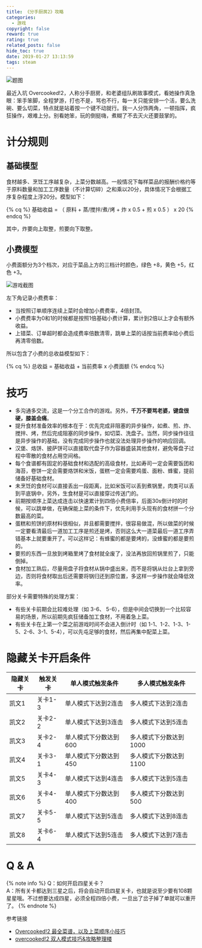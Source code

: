 ```yaml
---
title: 《分手厨房2》攻略
categories:
  - 游戏
copyright: false
reward: true
rating: true
related_posts: false
hide_toc: true
date: 2019-01-27 13:13:59
tags: steam
---
```


![题图](http://yearito-1256884783.image.myqcloud.com/thumbnails/overcook.jpg!thumbnail "Overcooked!2")

最近入坑 Overcooked!2，人称分手厨房，和老婆组队刷故事模式，看她操作真急眼：笨手笨脚，全程梦游，打也不是，骂也不行，每一关只能安排一个活，要么洗碗、要么切菜，特点就是站着按一个键不动就行。我一人分饰两角，一顿指挥，疯狂操作，艰难上分。别看她笨，玩的倒挺嗨，煮糊了不去灭火还要鼓掌的。

<!-- more -->

# 计分规则

## 基础模型

食材越多、烹饪工序越复杂，上菜分数越高。一般情况下每样菜品的报酬价格约等于原料数量和加工工序数量（不计算切碎）之和乘以20分，具体情况下会根据工序复杂程度上浮20分。模型如下：

{% cq %}
基础收益 = （ 原料 + 蒸/搅拌/煮/烤 +  炸 x 0.5  +  煎 x 0.5  ） x 20
{% endcq %}

其中，炸要向上取整，煎要向下取整。

## 小费模型

小费面额分为3个档次，对应于菜品上方的三档计时颜色，绿色 +8，黄色 +5，红色 +3。

![游戏截图](http://yearito-1256884783.image.myqcloud.com/overcook/overcook.jpg "游戏截图")

左下角记录小费费率：

- 当按照订单顺序连续上菜时会增加小费费率，4倍封顶。
- 小费费率为0和1的时候都是按照1倍基础小费计算，累计到2倍以上才会有额外收益。
- 上错菜、订单超时都会造成费率倍数清零，跳单上菜的话按当前费率给小费后再清零倍数。

所以包含了小费的总收益模型如下：

{% cq %}
总收益 = 基础收益 + 当前费率 x 小费面额
{% endcq %}

# 技巧

- 多沟通多交流，这是一个分工合作的游戏。另外，**千万不要骂老婆，键盘很硬，膝盖会痛**。
- 提升食材准备效率的根本在于：优先完成非阻塞的异步操作，如煮、煎、炸、搅拌、烤，然后完成阻塞的同步操作，如切菜、洗盘子。当然，同步操作往往是异步操作的基础，没有完成同步操作也就没法处理异步操作的响应回调。
- 汉堡、烙饼、披萨饼可以直接取代盘子作为容器盛装其他食材，避免等盘子过程中零散的食材占用空间格。
- 每个食谱都有固定的基础食材和选配的高级食材，比如寿司一定会需要饭团和海苔，卷饼一定会需要烙饼和米饭，蛋糕一定会需要鸡蛋、面粉、蜂蜜，提前储备好基础食材。
- 未烹饪的食材可以直接丢出一段距离，比如米饭可以丢到煮锅里，肉类可以丢到平底锅中，另外，生食材是可以直接穿过传送门的。
- 前期按顺序上菜达成连击以快速累计到四倍小费倍率，后面30s倒计时的时候，可以跳单做，在确保能上菜的条件下，优先利用手头现有的食材拼一个分数最高的菜。
- 蛋糕和煎饼的原材料很相似，并且都需要搅拌，很容易做混，所以做菜的时候一定要看清最后一道加工工序是煎还是烤，否则这么大一道菜最后一道工序弄错基本上就要重开了。可以这样记：有蜂蜜的都是要烤的，没蜂蜜的都是要煎的。
- 要煎的东西一旦放到烤箱里烤了食材就全废了，没法再放回煎锅里煎了，只能倒掉。
- 食材加工熟后，尽量用盘子将食材从锅中盛出来，而不是将锅从灶台上拿到旁边，否则将食材取出后还需要将锅归还到原位置，多这样一步操作就会降低效率。

部分关卡需要特殊的处理方案：

- 有些关卡前期会比较难处理（如 3-6、 5-6），但是中间会切换到一个比较容易的场景，所以前期先疯狂储备加工食材，不用着急上菜。
- 有些关卡在上第一个菜之前游戏时间不会进入倒计时（如 1-1、1-2、1-3、1-5、2-6、3-1、5-4），可以先屯足够的食材，然后再集中配菜上菜。

# 隐藏关卡开启条件

| 隐藏关卡 | 触发关卡 | 单人模式触发条件 | 多人模式触发条件 |
| --- | --- | --- | --- |
| 凯文1 |  关卡1-3 | 单人模式下达到2连击 | 多人模式下达到2连击 |
| 凯文2 |  关卡2-2 | 单人模式下达到3连击 | 多人模式下达到5连击 |
| 凯文3 |  关卡2-4 | 单人模式下分数达到600 | 多人模式下分数达到1000 |
| 凯文4 |  关卡3-1 | 单人模式下分数达到450 | 多人模式下分数达到1100 |
| 凯文5 |  关卡4-3 | 单人模式下达到4连击 | 多人模式下达到5连击 |
| 凯文6 |  关卡4-5 | 单人模式下分数达到400 | 多人模式下分数达到500 |
| 凯文7 |  关卡5-5 | 单人模式下达到5连击 | 多人模式下达到8连击 |
| 凯文8 |  关卡6-4 | 单人模式下达到5连击 | 多人模式下达到7连击 |


# Q & A


{% note info %}
Q：如何开启四星关卡？<br/>
A：所有关卡都达到三星之后，将会自动开启四星关卡，也就是说至少要有108颗星星哦。不过想要达成四星，必须全程四倍小费，一旦出了岔子掉了单就可以重开了。
{% endnote %}

<div class="reference-linking">参考链接</div>

- [Overcooked!2 最全菜谱，以及上菜顺序小技巧](https://steamcommunity.com/sharedfiles/filedetails/?id=1545604989)
- [overcooked!2 双人模式技巧&攻略整理楼](https://bbs.nga.cn/read.php?tid=14870476)
